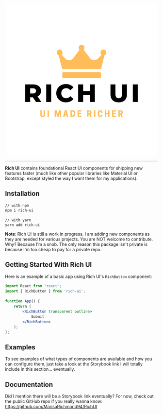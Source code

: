 <p align="center">
  <img src="https://github.com/MarisaRichmond94/RichUI/blob/master/logo.png?raw=true" alt="Rich UI Logo"/>
</p>
<hr />

<b>Rich UI</b> contains foundational React UI components for shipping new features faster (much like other popular libraries like Material UI or Bootstrap, except styled the way I want them for my applications).

## Installation

```
// with npm
npm i rich-ui

// with yarn
yarn add rich-ui
```

**Note**: Rich UI is still a work in progress. I am adding new components as they are needed for various projects. You are NOT welcome to contribute. Why? Because I'm a snob. The only reason this package isn't private is because I'm too cheap to pay for a private repo.

## Getting Started With Rich UI

Here is an example of a basic app using Rich UI's `RichButton` component:

```jsx
import React from 'react';
import { RichButton } from 'rich-ui';

function App() {
    return (
        <RichButton transparent outline>
            Submit
        </RichButton>
    );
};
```

## Examples

To see examples of what types of components are available and how you can configure them, just take a look at the Storybook link I will totally include in this section... eventually.

## Documentation

Did I mention there will be a Storybook link eventually? For now, check out the public GitHub repo if you really wanna know: https://github.com/MarisaRichmond94/RichUI